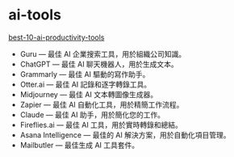 # ai-tools
[best-10-ai-productivity-tools](https://www.getguru.com/zh/reference/best-10-ai-productivity-tools)

- Guru — 最佳 AI 企業搜索工具，用於組織公司知識。 
- ChatGPT — 最佳 AI 聊天機器人，用於生成文本。 
- Grammarly — 最佳 AI 驅動的寫作助手。 
- Otter.ai — 最佳 AI 記錄和逐字轉錄工具。 
- Midjourney — 最佳 AI 文本轉圖像生成器。 
- Zapier — 最佳 AI 自動化工具，用於精簡工作流程。 
- Claude — 最佳 AI 助手，用於簡化您的工作。 
- Fireflies.ai — 最佳 AI 工具，用於實時轉錄和總結。 
- Asana Intelligence — 最佳的 AI 解決方案，用於自動化項目管理。 
- Mailbutler — 最佳生成 AI 工具套件。
